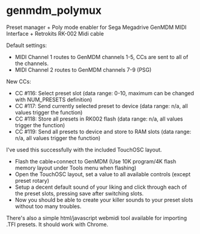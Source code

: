 # genmdm_polymux

Preset manager + Poly mode enabler for Sega Megadrive GenMDM MIDI Interface + Retrokits RK-002 Midi cable

Default settings:
* MIDI Channel 1 routes to GenMDM channels 1-5, CCs are sent to all of the channels.
* MIDI Channel 2 routes to GenMDM channels 7-9 (PSG)

New CCs:
* CC #116: Select preset slot (data range: 0-10, maximum can be changed with NUM_PRESETS definition)
* CC #117: Send currently selected preset to device (data range: n/a, all values trigger the function)
* CC #118: Store all presets in RK002 flash (data range: n/a, all values trigger the function)
* CC #119: Send all presets to device and store to RAM slots (data range: n/a, all values trigger the function)

I've used this successfully with the included TouchOSC layout.

* Flash the cable+connect to GenMDM (Use 10K program/4K flash memory layout under Tools menu when flashing)
* Open the TouchOSC layout, set a value to all available controls (except preset rotary)
* Setup a decent default sound of your liking and click through each of the preset slots, pressing save after switching slots.
* Now you should be able to create your killer sounds to your preset slots without too many troubles.

There's also a simple html/javascript webmidi tool available for importing .TFI presets. It should work with Chrome.
